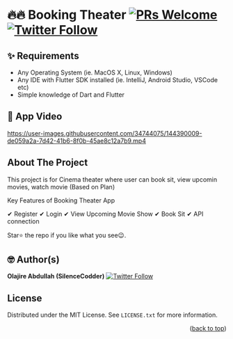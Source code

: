 
# 🔥🔥 Booking Theater [![PRs Welcome](https://img.shields.io/badge/PRs-welcome-brightgreen.svg?style=flat-square)](http://makeapullrequest.com)  [![Twitter Follow](https://img.shields.io/twitter/follow/SilenceCodder.svg?style=social)](https://twitter.com/SilenceCodder)


## ✨ Requirements
* Any Operating System (ie. MacOS X, Linux, Windows)
* Any IDE with Flutter SDK installed (ie. IntelliJ, Android Studio, VSCode etc)
* Simple knowledge of Dart and Flutter

## 📸 App Video
https://user-images.githubusercontent.com/34744075/144390009-de059a2a-7d42-41b6-8f0b-45ae8c12a7b9.mp4


<!-- ABOUT THE PROJECT -->
## About The Project
This project is for Cinema theater where user can book sit, view upcomin movies, watch movie (Based on Plan)

Key Features of Booking Theater App

✔ Register
✔ Login
✔ View Upcoming Movie Show
✔ Book Sit
✔ API connection


Star⭐ the repo if you like what you see😉.

## 🤓 Author(s)
**Olajire Abdullah (SilenceCodder)** [![Twitter Follow](https://img.shields.io/twitter/follow/SilenceCodder.svg?style=social)](https://twitter.com/SilenceCodder)

<!-- LICENSE -->
## License

Distributed under the MIT License. See `LICENSE.txt` for more information.

<p align="right">(<a href="#top">back to top</a>)</p>
